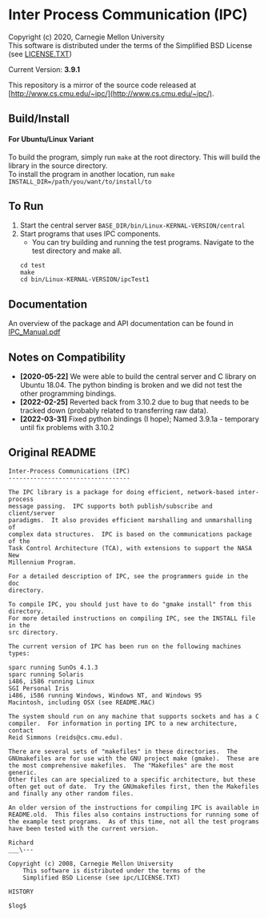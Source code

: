 # Inter Process Communication (IPC)
Copyright (c) 2020, Carnegie Mellon University  
This software is distributed under the terms of the Simplified BSD License (see [LICENSE.TXT](LICENSE.TXT))

Current Version: **3.9.1**

This repository is a mirror of the source code released at [http://www.cs.cmu.edu/~ipc/](http://www.cs.cmu.edu/~ipc/).

## Build/Install
#### For Ubuntu/Linux Variant 
To build the program, simply run `make` at the root directory. This will build the library in the source directory.  
To install the program in another location, run `make INSTALL_DIR=/path/you/want/to/install/to`

## To Run
1. Start the central server `BASE_DIR/bin/Linux-KERNAL-VERSION/central`
2. Start programs that uses IPC components.
    * You can try building and running the test programs. Navigate to the test directory and make all.
    ```
    cd test
    make 
    cd bin/Linux-KERNAL-VERSION/ipcTest1
    ```

## Documentation
An overview of the package and API documentation can be found in [IPC_Manual.pdf](doc/IPC_Manual.pdf)


## Notes on Compatibility
- **[2020-05-22]** We were able to build the central server and C library on Ubuntu 18.04. The python binding is broken and we did not test the other programming bindings.   
- **[2022-02-25]** Reverted back from 3.10.2 due to bug that needs to be tracked down (probably related to transferring raw data).
- **[2022-03-31]** Fixed python bindings (I hope); Named 3.9.1a - temporary until fix problems with 3.10.2


## Original README
```
Inter-Process Communications (IPC)
----------------------------------

The IPC library is a package for doing efficient, network-based inter-process
message passing.  IPC supports both publish/subscribe and client/server
paradigms.  It also provides efficient marshalling and unmarshalling of
complex data structures.  IPC is based on the communications package of the
Task Control Architecture (TCA), with extensions to support the NASA New
Millennium Program.

For a detailed description of IPC, see the programmers guide in the doc
directory.

To compile IPC, you should just have to do "gmake install" from this directory.
For more detailed instructions on compiling IPC, see the INSTALL file in the
src directory.

The current version of IPC has been run on the following machines types:

sparc running SunOs 4.1.3
sparc running Solaris
i486, i586 running Linux
SGI Personal Iris 
i486, i586 running Windows, Windows NT, and Windows 95
Macintosh, including OSX (see README.MAC)

The system should run on any machine that supports sockets and has a C
compiler.  For information in porting IPC to a new architecture, contact
Reid Simmons (reids@cs.cmu.edu).

There are several sets of "makefiles" in these directories.  The
GNUmakefiles are for use with the GNU project make (gmake).  These are
the most comprehensive makefiles.  The "Makefiles" are the most generic.
Other files can are specialized to a specific architecture, but these
often get out of date.  Try the GNUmakefiles first, then the Makefiles
and finally any other random files.

An older version of the instructions for compiling IPC is available in
README.old.  This files also contains instructions for running some of
the example test programs.  As of this time, not all the test programs
have been tested with the current version.

Richard
___\---

Copyright (c) 2008, Carnegie Mellon University
    This software is distributed under the terms of the 
    Simplified BSD License (see ipc/LICENSE.TXT)

HISTORY

$log$

```